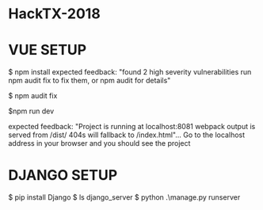 # HackTX-2018

# VUE SETUP
$ npm install
expected feedback: "found 2 high severity vulnerabilities
run npm audit fix to fix them, or npm audit for
details"

$ npm audit fix

$npm run dev

expected feedback: "Project is running at localhost:8081 webpack output is served from /dist/ 404s will fallback to /index.html"... Go to the localhost address in your browser and you should see the project

# DJANGO SETUP
$ pip install Django
$ ls django_server
$ python .\manage.py runserver
